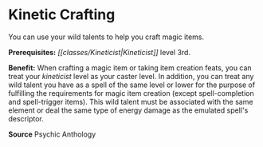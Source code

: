 ﻿---
cssclass: [feats]

---
# Kinetic Crafting

You can use your wild talents to help you craft magic items.

**Prerequisites:** _[[classes/Kineticist|Kineticist]]_ level 3rd.

**Benefit:** When crafting a magic item or taking item creation feats, you can treat your _kineticist_ level as your caster level. In addition, you can treat any wild talent you have as a spell of the same level or lower for the purpose of fulfilling the requirements for magic item creation (except spell-completion and spell-trigger items). This wild talent must be associated with the same element or deal the same type of energy damage as the emulated spell's descriptor.

**Source** Psychic Anthology